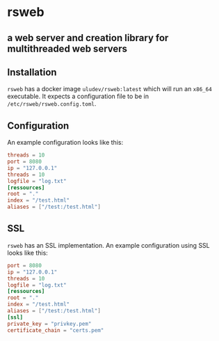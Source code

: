 # rsweb
## a web server and creation library for multithreaded web servers

## Installation
`rsweb` has a docker image `uludev/rsweb:latest` which will run an `x86_64` executable.
It expects a configuration file to be in `/etc/rsweb/rsweb.config.toml`.

## Configuration
An example configuration looks like this:
```toml
threads = 10
port = 8080
ip = "127.0.0.1"
threads = 10
logfile = "log.txt"
[ressources]
root = "."
index = "/test.html"
aliases = ["/test:/test.html"]
```

## SSL
`rsweb` has an SSL implementation. An example configuration using SSL looks like this:
```toml
port = 8080
ip = "127.0.0.1"
threads = 10
logfile = "log.txt"
[ressources]
root = "."
index = "/test.html"
aliases = ["/test:/test.html"]
[ssl]
private_key = "privkey.pem"
certificate_chain = "certs.pem"
```
